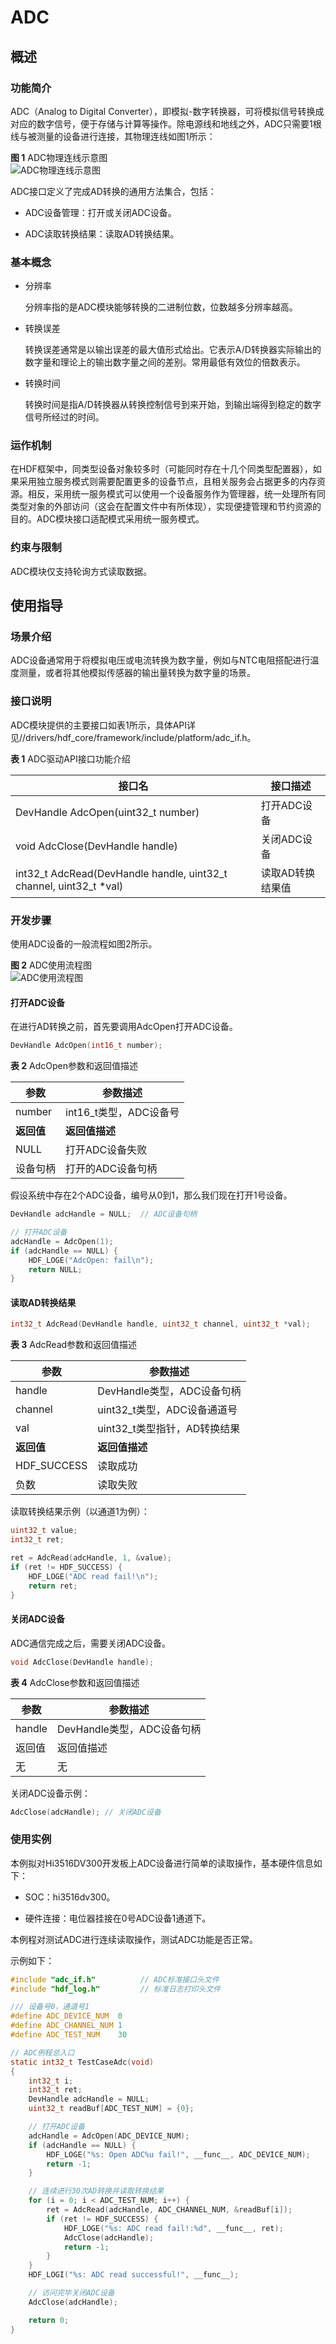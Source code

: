 # ADC<a name="1"></a>

## 概述<a name="section1"></a>

### 功能简介<a name="section2"></a>

ADC（Analog to Digital Converter），即模拟-数字转换器，可将模拟信号转换成对应的数字信号，便于存储与计算等操作。除电源线和地线之外，ADC只需要1根线与被测量的设备进行连接，其物理连线如图1所示：

**图 1**  ADC物理连线示意图<a name="fig1"></a>  
![ADC物理连线示意图](figures/ADC物理连线示意图.png)

ADC接口定义了完成AD转换的通用方法集合，包括：

-  ADC设备管理：打开或关闭ADC设备。

-  ADC读取转换结果：读取AD转换结果。

### 基本概念<a name="section3"></a>

- 分辨率

    分辨率指的是ADC模块能够转换的二进制位数，位数越多分辨率越高。

- 转换误差

    转换误差通常是以输出误差的最大值形式给出。它表示A/D转换器实际输出的数字量和理论上的输出数字量之间的差别。常用最低有效位的倍数表示。

- 转换时间

    转换时间是指A/D转换器从转换控制信号到来开始，到输出端得到稳定的数字信号所经过的时间。

### 运作机制<a name="section4"></a>

在HDF框架中，同类型设备对象较多时（可能同时存在十几个同类型配置器），如果采用独立服务模式则需要配置更多的设备节点，且相关服务会占据更多的内存资源。相反，采用统一服务模式可以使用一个设备服务作为管理器，统一处理所有同类型对象的外部访问（这会在配置文件中有所体现），实现便捷管理和节约资源的目的。ADC模块接口适配模式采用统一服务模式。

### 约束与限制<a name="section5"></a>

ADC模块仅支持轮询方式读取数据。

## 使用指导<a name="section6"></a>

### 场景介绍<a name="section7"></a>

ADC设备通常用于将模拟电压或电流转换为数字量，例如与NTC电阻搭配进行温度测量，或者将其他模拟传感器的输出量转换为数字量的场景。

### 接口说明<a name="section8"></a>

ADC模块提供的主要接口如表1所示，具体API详见//drivers/hdf_core/framework/include/platform/adc_if.h。

**表 1**  ADC驱动API接口功能介绍

<a name="table1"></a>

| 接口名 | 接口描述 |
| -------- | ---------------- |
| DevHandle AdcOpen(uint32_t number)  | 打开ADC设备 |
| void AdcClose(DevHandle handle) | 关闭ADC设备 |
| int32_t AdcRead(DevHandle handle, uint32_t channel, uint32_t \*val) | 读取AD转换结果值 |

### 开发步骤<a name="section9"></a>

使用ADC设备的一般流程如图2所示。

**图 2**  ADC使用流程图<a name="fig2"></a>  
![ADC使用流程图](figures/ADC使用流程图.png) 


#### 打开ADC设备

在进行AD转换之前，首先要调用AdcOpen打开ADC设备。

```c
DevHandle AdcOpen(int16_t number);
```

**表 2**  AdcOpen参数和返回值描述

<a name="table2"></a>

| 参数 | 参数描述 |
| ---------- | ----------------- |
| number | int16_t类型，ADC设备号 |
| **返回值** | **返回值描述** |
| NULL | 打开ADC设备失败 |
| 设备句柄 | 打开的ADC设备句柄 |

假设系统中存在2个ADC设备，编号从0到1，那么我们现在打开1号设备。

```c
DevHandle adcHandle = NULL;  // ADC设备句柄

// 打开ADC设备
adcHandle = AdcOpen(1);
if (adcHandle == NULL) {
    HDF_LOGE("AdcOpen: fail\n");
    return NULL;
}
```

#### 读取AD转换结果

```c
int32_t AdcRead(DevHandle handle, uint32_t channel, uint32_t *val);
```

**表 3**  AdcRead参数和返回值描述

<a name="table3"></a>

| 参数 | 参数描述 |
| ---------- | -------------- |
| handle | DevHandle类型，ADC设备句柄 |
| channel| uint32_t类型，ADC设备通道号 |
| val | uint32_t类型指针，AD转换结果 |
| **返回值** | **返回值描述** |
| HDF_SUCCESS | 读取成功 |
| 负数 | 读取失败 |

读取转换结果示例（以通道1为例）：

```c
uint32_t value;
int32_t ret;

ret = AdcRead(adcHandle, 1, &value);
if (ret != HDF_SUCCESS) {
    HDF_LOGE("ADC read fail!\n");
    return ret;
}
```

#### 关闭ADC设备

ADC通信完成之后，需要关闭ADC设备。
```c
void AdcClose(DevHandle handle); 
```
**表 4**  AdcClose参数和返回值描述

<a name="table4"></a>

| 参数 | 参数描述 |
| ------ | ----------- |
| handle | DevHandle类型，ADC设备句柄 |
| 返回值 | 返回值描述  |
| 无 | 无 |

关闭ADC设备示例：

```c
AdcClose(adcHandle); // 关闭ADC设备
```

### 使用实例<a name="section10"></a>

本例拟对Hi3516DV300开发板上ADC设备进行简单的读取操作，基本硬件信息如下：

-   SOC：hi3516dv300。

-   硬件连接：电位器挂接在0号ADC设备1通道下。

本例程对测试ADC进行连续读取操作，测试ADC功能是否正常。

示例如下：

```c
#include "adc_if.h"          // ADC标准接口头文件
#include "hdf_log.h"         // 标准日志打印头文件

/// 设备号0，通道号1
#define ADC_DEVICE_NUM  0
#define ADC_CHANNEL_NUM 1
#define ADC_TEST_NUM    30

// ADC例程总入口
static int32_t TestCaseAdc(void)
{
    int32_t i;
    int32_t ret;
    DevHandle adcHandle = NULL;
    uint32_t readBuf[ADC_TEST_NUM] = {0};

    // 打开ADC设备
    adcHandle = AdcOpen(ADC_DEVICE_NUM);
    if (adcHandle == NULL) {
        HDF_LOGE("%s: Open ADC%u fail!", __func__, ADC_DEVICE_NUM);
        return -1;
    }

    // 连续进行30次AD转换并读取转换结果
    for (i = 0; i < ADC_TEST_NUM; i++) {
        ret = AdcRead(adcHandle, ADC_CHANNEL_NUM, &readBuf[i]);
        if (ret != HDF_SUCCESS) {
            HDF_LOGE("%s: ADC read fail!:%d", __func__, ret);
            AdcClose(adcHandle);
            return -1;
        }
    }
    HDF_LOGI("%s: ADC read successful!", __func__);

    // 访问完毕关闭ADC设备
    AdcClose(adcHandle);

    return 0;
}
```
